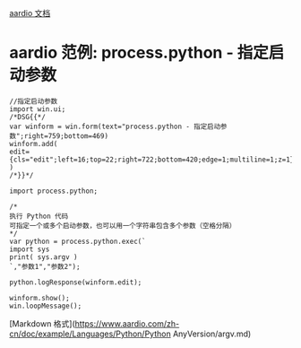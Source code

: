 [aardio 文档](../../../../index.htm "aardio 编程语言文档首页")

# aardio 范例: process.python - 指定启动参数

```aardio aardio
//指定启动参数
import win.ui;
/*DSG{{*/
var winform = win.form(text="process.python - 指定启动参数";right=759;bottom=469)
winform.add(
edit={cls="edit";left=16;top=22;right=722;bottom=420;edge=1;multiline=1;z=1}
)
/*}}*/

import process.python;

/*
执行 Python 代码
可指定一个或多个启动参数，也可以用一个字符串包含多个参数（空格分隔）
*/
var python = process.python.exec(`
import sys
print( sys.argv )
`,"参数1","参数2");

python.logResponse(winform.edit);

winform.show();
win.loopMessage();

```

[Markdown 格式](https://www.aardio.com/zh-cn/doc/example/Languages/Python/Python AnyVersion/argv.md)

